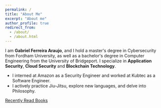 ```yaml
---
permalink: /
title: "About Me"
excerpt: "About me"
author_profile: true
redirect_from: 
  - /about/
  - /about.html
---
```


I am **Gabriel Ferreira Araujo**, and I hold a master's degree in Cybersecurity from Fordham University, as well as a bachelor's degree in Computer Engineering from the University of Bridgeport. I specialize in **Application Security**, **Cloud Security** and **Blockchain Technology**. 

* I interned at Amazon as a Security Engineer and worked at Kubtec as a Software Engineer. 
* I actively practice Jiu-Jitsu, explore new languages, and delve into Philosophy.

[Recently Read Books](https://www.goodreads.com/user_challenges/52144645)

